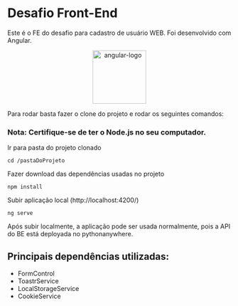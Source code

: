 # Desafio Front-End

Este é o FE do desafio para cadastro de usuário WEB.
Foi desenvolvido com Angular.
<p align="center">
  <img src="https://angular.io/assets/images/logos/angular/angular.svg" alt="angular-logo" width="120px" height="120px"/>
</p>

Para rodar basta fazer o clone do projeto e rodar os seguintes comandos:

### Nota: Certifique-se de ter o Node.js no seu computador.

Ir para pasta do projeto clonado

`cd /pastaDoProjeto`

Fazer download das dependências usadas no projeto

`npm install`

Subir aplicação local (http://localhost:4200/)

`ng serve`

Após subir localmente, a aplicação pode ser usada normalmente, pois a API do BE está deployada no pythonanywhere.

## Principais dependências utilizadas:
 - FormControl
 - ToastrService
 - LocalStorageService
 - CookieService
 
 

